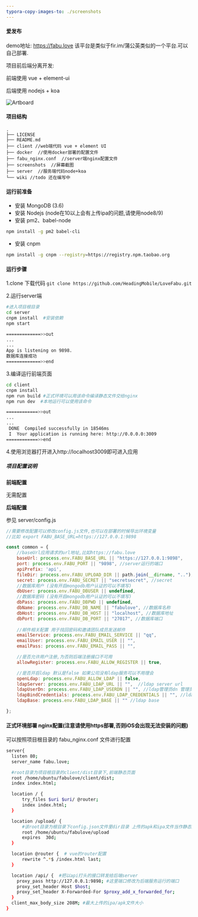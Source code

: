 ```yaml
---
typora-copy-images-to: ./screenshots
---
```


#### 爱发布

demo地址: https://fabu.love
该平台是类似于fir.im/蒲公英类似的一个平台.可以自己部署.



项目前后端分离开发:

前端使用 vue + element-ui

后端使用 nodejs + koa

![Artboard](./screenshots/Artboard.png)

#### 项目结构

```
.
├── LICENSE
├── README.md
├── client //web端代码 vue + element UI
├── docker  //使用docker部署的配置文件
├── fabu_nginx.conf  //server端nginx配置文件
├── screenshots  //屏幕截图
├── server  //服务端代码node+koa
└── wiki //todo 还在编写中
```



#### 运行前准备

* 安装 MongoDB (3.6)
* 安装 Nodejs (node在10以上会有上传ipa的问题,请使用node8/9)
* 安装 pm2、babel-node

```bash
npm install -g pm2 babel-cli
```

* 安装 cnpm

```bash
npm install -g cnpm --registry=https://registry.npm.taobao.org
```

#### 运行步骤

1.clone 下载代码 `git clone https://github.com/HeadingMobile/LoveFabu.git`

2.运行server端

```bash
#进入项目根目录
cd server
cnpm install  #安装依赖
npm start

=============>>out
...
...
App is listening on 9898.
数据库连接成功
=============>>end
```

3.编译运行前端页面

```Bash
cd client
cnpm install
npm run build #正式环境可以用该命令编译静态文件交给nginx
npm run dev  #本地运行可以使用该命令

============>>out
...
...
 DONE  Compiled successfully in 18546ms                                                
 I  Your application is running here: http://0.0.0.0:3009
============>>end
```

4.使用浏览器打开进入http://localhost3009即可进入应用



##### 项目配置说明

**前端配置**

无需配置

**后端配置**

参见 server/config.js

```javascript
//需要修改配置可以修改config.js文件,也可以在部署的时候导出环境变量
//比如 export FABU_BASE_URL=https://127.0.0.1:9898

const common = {
    //baseUrl应用请求的url地址,比如https://fabu.love
    baseUrl: process.env.FABU_BASE_URL || "https://127.0.0.1:9898", 
    port: process.env.FABU_PORT || "9898", //server运行的端口
    apiPrefix: 'api',
    fileDir: process.env.FABU_UPLOAD_DIR || path.join(__dirname, ".."), //上传文件的存放目录
    secret: process.env.FABU_SECRET || "secretsecret", //secret
    //数据库用户 (没有开启mongodb用户认证的可以不填写)
    dbUser: process.env.FABU_DBUSER || undefined,  
    //数据库密码 (没有开启mongodb用户认证的可以不填写)
    dbPass: process.env.FABU_DBPWD || undefined,  
    dbName: process.env.FABU_DB_NAME || "fabulove", //数据库名称
    dbHost: process.env.FABU_DB_HOST || "localhost", //数据库地址
    dbPort: process.env.FABU_DB_PORT || "27017", //数据库端口
	
    //邮件相关配置 用于找回密码和邀请团队成员发送邮件
    emailService: process.env.FABU_EMAIL_SERVICE || "qq", 
    emailUser: process.env.FABU_EMAIL_USER || "", 
    emailPass: process.env.FABU_EMAIL_PASS || "",

    //是否允许用户注册,为否则后端注册接口不可用
    allowRegister: process.env.FABU_ALLOW_REGISTER || true, 

    //是否开启ldap 默认是false 如果公司没有ldap服务可以不用理会
    openLdap: process.env.FABU_ALLOW_LDAP || false, 
    ldapServer: process.env.FABU_LDAP_URL || "",  //ldap server url
    ldapUserDn: process.env.FABU_LDAP_USERDN || "", //ldap管理员dn 管理员用户名
    ldapBindCredentials: process.env.FABU_LDAP_CREDENTIALS || "", //ldap管理员密码
    ldapBase: process.env.FABU_LDAP_BASE || "" //ldap base

};
```





#### 正式环境部署 nginx配置(注意请使用https部署,否则iOS会出现无法安装的问题)

可以按照项目根目录的 fabu_nginx.conf 文件进行配置

```bash
server{
  listen 80;
  server_name fabu.love;

  #root目录为项目根目录的client/dist目录下,前端静态页面
  root /home/ubuntu/fabulove/client/dist;
  index index.html;

  location / {
      try_files $uri $uri/ @router;
      index index.html;
  }

  location /upload/ {
      #该root目录为根目录下config.json文件里dir目录 上传的apk和ipa文件当作静态文件处理
      root /home/ubuntu/fabulove/upload
      expires  30d;
  }

  location @router {  # vue的router配置
      rewrite ^.*$ /index.html last;
  }

  location /api/ {  #把以api打头的接口转发给后端server
    proxy_pass http://127.0.0.1:9898; #这里端口修改为后端服务运行的端口
    proxy_set_header Host $host;
    proxy_set_header X-Forwarded-For $proxy_add_x_forwarded_for;
  }
  client_max_body_size 208M; #最大上传的ipa/apk文件大小
}
```

